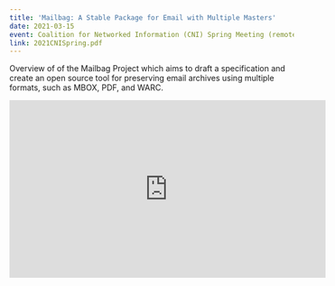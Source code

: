 ```yaml
---
title: 'Mailbag: A Stable Package for Email with Multiple Masters'
date: 2021-03-15
event: Coalition for Networked Information (CNI) Spring Meeting (remote)
link: 2021CNISpring.pdf
---
```

Overview of of the Mailbag Project which aims to draft a specification and create an open source tool for preserving email archives using multiple formats, such as MBOX, PDF, and WARC.

<iframe width="560" height="315" src="https://www.youtube.com/embed/e3hKBLLTi0k?start=535" frameborder="0" allow="accelerometer; autoplay; clipboard-write; encrypted-media; gyroscope; picture-in-picture" allowfullscreen></iframe>
<div class="float:clear;"/>